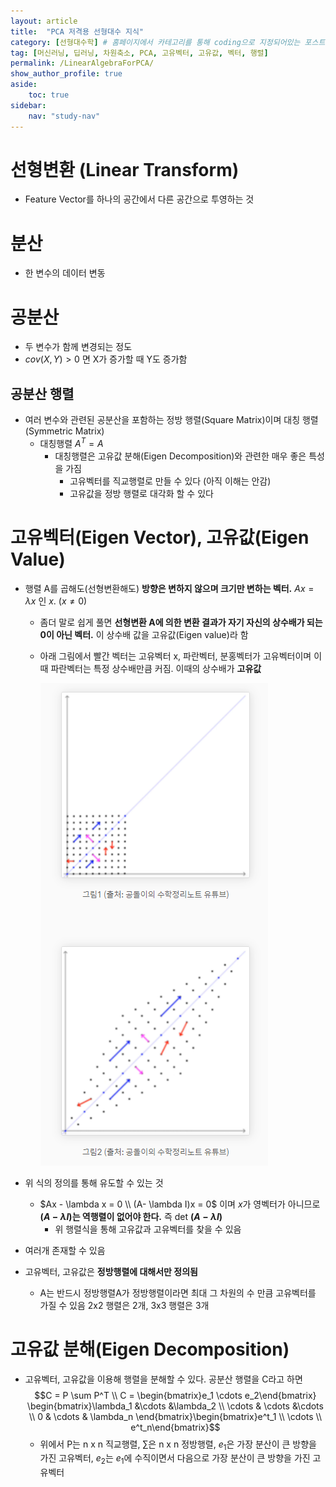 ```yaml
---
layout: article
title:  "PCA 저격용 선형대수 지식"
category: [선형대수학] # 홈페이지에서 카테고리를 통해 coding으로 지정되어있는 포스트들을 한번에 볼 수 있다
tag: [머신러닝, 딥러닝, 차원축소, PCA, 고유벡터, 고유값, 벡터, 행렬]
permalink: /LinearAlgebraForPCA/
show_author_profile: true
aside:
    toc: true
sidebar:
    nav: "study-nav"
---
```

# 선형변환 (Linear Transform)

- Feature Vector를 하나의 공간에서 다른 공간으로 투영하는 것

# 분산

- 한 변수의 데이터 변동

# 공분산

- 두 변수가 함께 변경되는 정도
- $cov(X, Y) > 0$ 면 X가 증가할 때 Y도 증가함

## 공분산 행렬

- 여러 변수와 관련된 공분산을 포함하는 정방 행렬(Square Matrix)이며 대칭 행렬(Symmetric Matrix)
    - 대칭행렬
    $A^T = A$
        - 대칭행렬은 고유값 분해(Eigen Decomposition)와 관련한 매우 좋은 특성을 가짐
            - 고유벡터를 직교행렬로 만들 수 있다 (아직 이해는 안감)
            - 고유값을 정방 행렬로 대각화 할 수 있다

# 고유벡터(Eigen Vector), 고유값(Eigen Value)

- 행렬 A를 곱해도(선형변환해도) **방향은 변하지 않으며 크기만 변하는 벡터.**
$Ax = \lambda x$ 인 $x$. ($x \neq 0$)
    - 좀더 말로 쉽게 풀면 **선형변환 A에 의한 변환 결과가 자기 자신의 상수배가 되는 0이 아닌 벡터.** 이 상수배 값을 고유값(Eigen value)라 함
    - 아래 그림에서 빨간 벡터는 고유벡터 x, 파란벡터, 분홍벡터가 고유벡터이며 이때 파란벡터는 특정 상수배만큼 커짐. 이때의 상수배가 **고유값**
        
        ![](/images/2022-02-08-18-06-57.png)
        
- 위 식의 정의를 통해 유도할 수 있는 것
    - $Ax - \lambda x = 0 \\
    (A- \lambda I)x = 0$
    이며 $x$가 영벡터가 아니므로 **$(A - \lambda I)$는 역행렬이 없어야 한다.** 즉 det **$(A - \lambda I)$**
        - 위 행렬식을 통해 고유값과 고유벡터를 찾을 수 있음
- 여러개 존재할 수 있음
- 고유벡터, 고유값은 **정방행렬에 대해서만 정의됨**
    - A는 반드시 정방행렬A가 정방행렬이라면 최대 그 차원의 수 만큼 고유벡터를 가질 수 있음
    2x2 행렬은 2개, 3x3 행렬은 3개

# 고유값 분해(Eigen Decomposition)

- 고유벡터, 고유값을 이용해 행렬을 분해할 수 있다. 공분산 행렬을 C라고 하면
$$C = P \sum P^T \\
C = \begin{bmatrix}e_1 \cdots e_2\end{bmatrix} \begin{bmatrix}\lambda_1 &\cdots &\lambda_2 \\ \cdots & \cdots &\cdots \\ 0 & \cdots & \lambda_n \end{bmatrix}\begin{bmatrix}e^t_1 \\ \cdots \\ e^t_n\end{bmatrix}$$
    - 위에서 P는 n x n 직교행렬, $\sum$은 n x n 정방행렬, $e_1$은 가장 분산이 큰 방향을 가진 고유벡터, $e_2$는 $e_1$에 수직이면서 다음으로 가장 분산이 큰 방향을 가진 고유벡터